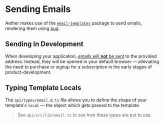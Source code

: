 # Sending Emails

Aether makes use of the [`email-templates`](https://github.com/forwardemail/email-templates) package to send emails, rendering them using [pug](https://pugjs.org/api/getting-started.html).

## Sending In Development

When developing your application, [emails will **not** be sent](https://github.com/forwardemail/email-templates#preview) to the provided address. Instead, they will be opened in your default browser — alleviating the need to purchase or signup for a subscription in the early stages of product-development.

## Typing Template Locals

The `api/types/email.d.ts` file allows you to define the shape of your template's `local` — the object which gets passed to the template.

> See `api/src/lib/email.ts` to see how these types are put to use.
